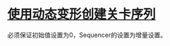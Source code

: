 # [使用动态变形创建关卡序列](https://docs.unrealengine.com/4.27/zh-CN/AnimatingObjects/Sequencer/HowTo/DynamicTransforms/)

必须保证初始值设置为0，Sequencer的设置为增量设置。